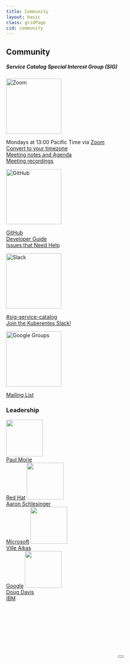 ```yaml
---
title: Community
layout: basic
class: gridPage
cid: community
---
```


<section id="hero" class="light-text">
    <h1>Community</h1>
    <h5>Service Catalog Special Interest Group (SIG)</h5>
</section>

<section id="mainContent">
    <main>
        <div class="content">
            <div class="case-studies">
              <div class="case-study">
                  <a href="https://zoom.us/j/7201225346"><img src="/images/zoom-logo.jpg" alt="Zoom" width="150"></a>
                  <p class="quote">
                    Mondays at 13:00 Pacific Time via <a href="https://zoom.us/j/7201225346">Zoom</a><br/>
                    <a href="http://www.thetimezoneconverter.com/?t=13:00&tz=PT%20%28Pacific%20Time%29">Convert to your timezone</a><br/>
                    <a href="https://docs.google.com/document/d/17xlpkoEbPR5M6P5VDzNx17q6-IPFxKyebEekCGYiIKM/edit">Meeting notes and Agenda</a><br/>
                    <a href="https://www.youtube.com/watch?v=ukPj1sFFkr0&list=PL69nYSiGNLP2k9ZXx9E1MvRSotFDoHUWs">Meeting recordings</a><br/>
                  </p>
              </div>
              <div class="case-study">
                  <a href="https://github.com/kubernetes-incubator/service-catalog"><img src="/images/github-logo.png" alt="GitHub" width="150"></a>
                  <p>
                    <a href="https://github.com/kubernetes-incubator/service-catalog">GitHub</a><br/>
                    <a href="https://github.com/kubernetes-incubator/service-catalog/blob/master/docs/devguide.md">Developer Guide</a><br/>
                    <a href="https://github.com/kubernetes-incubator/service-catalog/issues?q=is%3Aissue+is%3Aopen+label%3A%22help+wanted%22">Issues that Need Help</a><br/>
                  </p>
              </div>
              <div class="case-study">
                  <a href="https://kubernetes.slack.com/messages/sig-service-catalog"><img src="/images/slack-logo.png" alt="Slack" width="150"></a>
                  <p>
                    <a href="https://kubernetes.slack.com/messages/sig-service-catalog">#sig-service-catalog</a><br/>
                    <a href="http://slack.k8s.io/">Join the Kuberentes Slack!</a>
                  </p>
              </div>
              <div class="case-study">
                  <a href="https://groups.google.com/forum/#!forum/kubernetes-sig-service-catalog"><img src="/images/google-groups.png" alt="Google Groups" width="150"></a>
                  <p>
                    <a href="https://groups.google.com/forum/#!forum/kubernetes-sig-service-catalog">Mailing List</a>
                  </p>
               </div>
            </div>
        </div>
    </main>
</section>

<section id="users">
    <main>
        <h3>Leadership</h3>
        <div id="usersGrid">
          <a target="_blank" href="https://github.com/pmorie"><img src="/images/pmorie.jpg" width="100"><br/>Paul Morie<br/>Red Hat</a>
          <a target="_blank" href="https://github.com/arschles"><img src="/images/arschles.jpg" width="100"><br/>Aaron Schlesinger<br/>Microsoft</a>
          <a target="_blank" href="https://github.com/vaikas-google"><img src="/images/vaikas-google.jpg" width="100"><br/>Ville Aikas<br/>Google</a>
          <a target="_blank" href="https://github.com/duglin"><img src="/images/duglin.png" width="100"><br/>Doug Davis<br/>IBM</a>
        </div>
    </main>
</section>


<div id="videoPlayer">
    <!--<iframe data-url="https://www.youtube.com/watch?v=of45hYbkIZs" frameborder="0" allowfullscreen></iframe>-->
    <iframe data-url="https://www.youtube.com/embed/of45hYbkIZs?autoplay=1" frameborder="0" allowfullscreen="true"></iframe>
    <button id="closeButton"></button>
</div>
